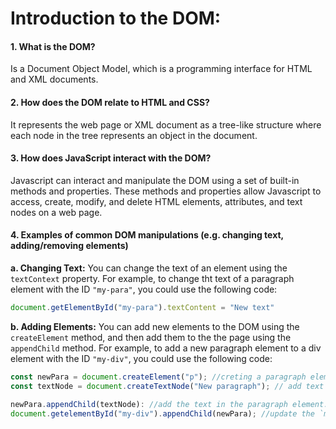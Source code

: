 # Introduction to the DOM:
#### 1. What is the DOM?
Is a Document Object Model, which is a programming interface for HTML and XML documents.
#### 2. How does the DOM relate to HTML and CSS?
It represents the web page or XML document as a tree-like structure where each node in the tree represents an object in the document.
#### 3. How does JavaScript interact with the DOM?
Javascript can interact and manipulate the DOM using a set of built-in methods and properties. These methods and properties allow Javascript to access, create, modify, and delete HTML elements, attributes, and text nodes on a web page. 
#### 4. Examples of common DOM manipulations (e.g. changing text, adding/removing elements)
**a. Changing Text:** You can change the text of an element using the `textContext` property.
For example, to change tht text of a paragraph element with the ID `"my-para"`, you could use the following code:

```Javascript
document.getElementById("my-para").textContent = "New text"
```

**b. Adding Elements:** You can add new elements to the DOM using the `createElement` method, and then add them to the the page using the `appendChild` method. For example, to add a new paragraph element to a div element with the ID `"my-div"`, you could use the following code:

```Javascript
const newPara = document.createElement("p"); //creting a paragraph element
const textNode = document.createTextNode("New paragraph"); // add text or paragraph

newPara.appendChild(textNode): //add the text in the paragraph element.
document.getelementById("my-div").appendChild(newPara); //update the `my-div` ID with the new paragaraph.
```
